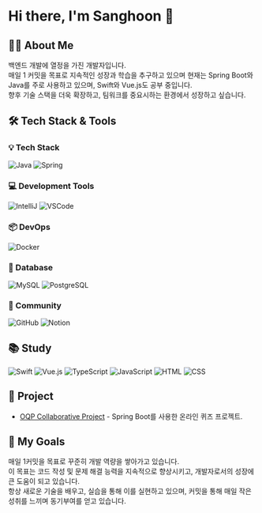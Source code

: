 # Hi there, I'm Sanghoon 👋

## 🧑‍💻 About Me
백엔드 개발에 열정을 가진 개발자입니다.  
매일 1 커밋을 목표로 지속적인 성장과 학습을 추구하고 있으며 현재는 Spring Boot와 Java를 주로 사용하고 있으며, Swift와 Vue.js도 공부 중입니다.  
향후 기술 스택을 더욱 확장하고, 팀워크를 중요시하는 환경에서 성장하고 싶습니다.

## 🛠️ Tech Stack & Tools

### 💡 Tech Stack
![Java](https://img.shields.io/badge/Java-ED8B00?style=for-the-badge&logo=java&logoColor=white)
![Spring](https://img.shields.io/badge/Spring-6DB33F?style=for-the-badge&logo=spring&logoColor=white)

### 💻 Development Tools
![IntelliJ](https://img.shields.io/badge/IntelliJ-000000?style=for-the-badge&logo=intellij-idea&logoColor=white)
![VSCode](https://img.shields.io/badge/VSCode-007ACC?style=for-the-badge&logo=visual-studio-code&logoColor=white)

### 📦 DevOps
![Docker](https://img.shields.io/badge/Docker-2496ED?style=for-the-badge&logo=docker&logoColor=white)

### 💾 Database
![MySQL](https://img.shields.io/badge/MySQL-4479A1?style=for-the-badge&logo=mysql&logoColor=white)
![PostgreSQL](https://img.shields.io/badge/PostgreSQL-4169E1?style=for-the-badge&logo=postgresql&logoColor=white)

### 💬 Community
![GitHub](https://img.shields.io/badge/GitHub-181717?style=for-the-badge&logo=github&logoColor=white)
![Notion](https://img.shields.io/badge/Notion-000000?style=for-the-badge&logo=notion&logoColor=white)

## 📚 Study
![Swift](https://img.shields.io/badge/Swift-F05138?style=for-the-badge&logo=swift&logoColor=white)
![Vue.js](https://img.shields.io/badge/Vue.js-4FC08D?style=for-the-badge&logo=vue.js&logoColor=white)
![TypeScript](https://img.shields.io/badge/TypeScript-3178C6?style=for-the-badge&logo=typescript&logoColor=white)
![JavaScript](https://img.shields.io/badge/JavaScript-F7DF1E?style=for-the-badge&logo=javascript&logoColor=black)
![HTML](https://img.shields.io/badge/HTML-E34F26?style=for-the-badge&logo=html5&logoColor=white)
![CSS](https://img.shields.io/badge/CSS-1572B6?style=for-the-badge&logo=css3&logoColor=white)

## 🚀 Project
- [OQP Collaborative Project](https://github.com/sangHoonProject/OQP_backend) - Spring Boot를 사용한 온라인 퀴즈 프로젝트.

## 🎯 My Goals
매일 1커밋을 목표로 꾸준히 개발 역량을 쌓아가고 있습니다.  
이 목표는 코드 작성 및 문제 해결 능력을 지속적으로 향상시키고, 개발자로서의 성장에 큰 도움이 되고 있습니다.  
항상 새로운 기술을 배우고, 실습을 통해 이를 실현하고 있으며, 커밋을 통해 매일 작은 성취를 느끼며 동기부여를 얻고 있습니다.

